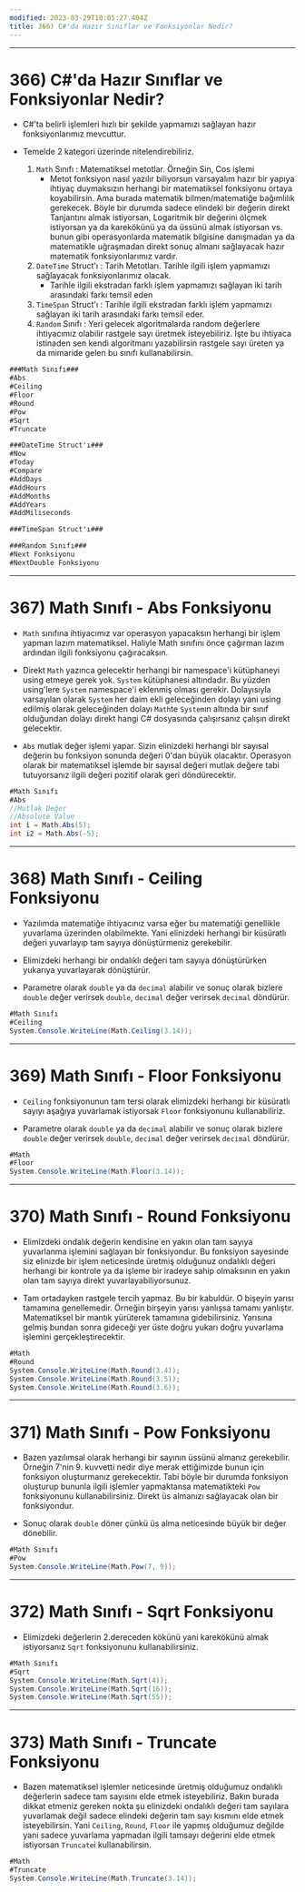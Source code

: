 ```yaml
---
modified: 2023-03-29T10:05:27.404Z
title: 366) C#'da Hazır Sınıflar ve Fonksiyonlar Nedir?
---
```


***
# 366) C#'da Hazır Sınıflar ve Fonksiyonlar Nedir?
- C#'ta belirli işlemleri hızlı bir şekilde yapmamızı sağlayan hazır fonksiyonlarımız mevcuttur.

- Temelde 2 kategori üzerinde nitelendirebiliriz.
    1. `Math` Sınıfı : Matematiksel metotlar. Örneğin Sin, Cos işlemi
        * Metot fonksiyon nasıl yazılır biliyorsun varsayalım hazır bir yapıya ihtiyaç duymaksızın herhangi bir matematiksel fonksiyonu ortaya koyabilirsin. Ama burada matematik bilmen/matematiğe bağımlılık gerekecek. Böyle bir durumda sadece elindeki bir değerin direkt Tanjantını almak istiyorsan, Logaritmik bir değerini ölçmek istiyorsan ya da karekökünü ya da üssünü almak istiyorsan vs. bunun gibi operasyonlarda matematik bilgisine danışmadan ya da matematikle uğraşmadan direkt sonuç almanı sağlayacak hazır matematik fonksiyonlarımız vardır. 
    2. `DateTime` Struct'ı : Tarih Metotları. Tarihle ilgili işlem yapmamızı sağlayacak fonksiyonlarımız olacak.
        * Tarihle ilgili ekstradan farklı işlem yapmamızı sağlayan iki tarih arasındaki farkı temsil eden 
    3. `TimeSpan` Struct'ı : Tarihle ilgili ekstradan farklı işlem yapmamızı sağlayan iki tarih arasındaki farkı temsil eder.
    4. `Random` Sınıfı : Yeri gelecek algoritmalarda random değerlere ihtiyacımız olabilir rastgele sayı üretmek isteyebiliriz. İşte bu ihtiyaca istinaden sen kendi algoritmanı yazabilirsin rastgele sayı üreten ya da mimaride gelen bu sınıfı kullanabilirsin.

```C#
###Math Sınıfı###
#Abs
#Ceiling
#Floor
#Round
#Pow
#Sqrt
#Truncate

###DateTime Struct'ı###
#Now
#Today
#Compare
#AddDays
#AddHours
#AddMonths
#AddYears
#AddMiliseconds

###TimeSpan Struct'ı###       

###Random Sınıfı###
#Next Fonksiyonu
#NextDouble Fonksiyonu
```

***
# 367) Math Sınıfı - Abs Fonksiyonu
- `Math` sınıfına ihtiyacımız var operasyon yapacaksın herhangi bir işlem yapman lazım matematiksel. Haliyle Math sınıfını önce çağırman lazım ardından ilgili fonksiyonu çağıracaksın.

- Direkt `Math` yazınca gelecektir herhangi bir namespace'i kütüphaneyi using etmeye gerek yok. `System` kütüphanesi altındadır. Bu yüzden using'lere `System` namespace'i eklenmiş olması gerekir. Dolayısıyla varsayılan olarak `System` her daim ekli geleceğinden dolayı yani using edilmiş olarak geleceğinden dolayı `Math`te `System`ın altında bir sınıf olduğundan dolayı direkt hangi C# dosyasında çalışırsanız çalışın direkt gelecektir.

- `Abs` mutlak değer işlemi yapar. Sizin elinizdeki herhangi bir sayısal değerin bu fonksiyon sonunda değeri 0'dan büyük olacaktır. Operasyon olarak bir matematiksel işlemde bir sayısal değeri mutlak değere tabi tutuyorsanız ilgili değeri pozitif olarak geri döndürecektir.

```C#
#Math Sınıfı
#Abs
//Mutlak Değer
//Absolute Value
int i = Math.Abs(5);
int i2 = Math.Abs(-5);
```

***
# 368) Math Sınıfı - Ceiling Fonksiyonu
- Yazılımda matematiğe ihtiyacınız varsa eğer bu matematiği genellikle yuvarlama üzerinden olabilmekte. Yani elinizdeki herhangi bir küsüratlı değeri yuvarlayıp tam sayıya dönüştürmeniz gerekebilir.

- Elimizdeki herhangi bir ondalıklı değeri tam sayıya dönüştürürken yukarıya yuvarlayarak dönüştürür. 

- Parametre olarak `double` ya da `decimal` alabilir ve sonuç olarak bizlere `double` değer verirsek `double`, `decimal` değer verirsek `decimal` döndürür.

```C#
#Math Sınıfı
#Ceiling
System.Console.WriteLine(Math.Ceiling(3.14));
```

***
# 369) Math Sınıfı - Floor Fonksiyonu
- `Ceiling` fonksiyonunun tam tersi olarak elimizdeki herhangi bir küsüratlı sayıyı aşağıya yuvarlamak istiyorsak `Floor` fonksiyonunu kullanabiliriz.

- Parametre olarak `double` ya da `decimal` alabilir ve sonuç olarak bizlere `double` değer verirsek `double`, `decimal` değer verirsek `decimal` döndürür.

```C#
#Math
#Floor
System.Console.WriteLine(Math.Floor(3.14));
```

***
# 370) Math Sınıfı - Round Fonksiyonu
- Elimizdeki ondalık değerin kendisine en yakın olan tam sayıya yuvarlanma işlemini sağlayan bir fonksiyondur. Bu fonksiyon sayesinde siz elinizde bir işlem neticesinde üretmiş olduğunuz ondalıklı değeri herhangi bir kontrole ya da işleme bir iradeye sahip olmaksının en yakın olan tam sayıya direkt yuvarlayabiliyorsunuz.

- Tam ortadayken rastgele tercih yapmaz. Bu bir kabuldür. O bişeyin yarısı tamamına genellemedir. Örneğin birşeyin yarısı yanlışsa tamamı yanlıştır. Matematiksel bir mantık yürüterek tamamına gidebilirsiniz. Yarısına gelmiş bundan sonra gideceği yer üste doğru yukarı doğru yuvarlama işlemini gerçekleştirecektir.

```C#
#Math
#Round
System.Console.WriteLine(Math.Round(3.4));
System.Console.WriteLine(Math.Round(3.5));
System.Console.WriteLine(Math.Round(3.6));
```

***
# 371) Math Sınıfı - Pow Fonksiyonu
- Bazen yazılımsal olarak herhangi bir sayının üssünü almanız gerekebilir. Örneğin 7'nin 9. kuvvetti nedir diye merak ettiğimizde bunun için fonksiyon oluşturmanız gerekecektir. Tabi böyle bir durumda fonksiyon oluşturup bununla ilgili işlemler yapmaktansa matematikteki `Pow` fonksiyonunu kullanabilirsiniz. Direkt üs almanızı sağlayacak olan bir fonksiyondur.

- Sonuç olarak `double` döner çünkü üs alma neticesinde büyük bir değer dönebilir.

```C#
#Math Sınıfı
#Pow
System.Console.WriteLine(Math.Pow(7, 9));
```

***
# 372) Math Sınıfı - Sqrt Fonksiyonu
- Elimizdeki değerlerin 2.dereceden kökünü yani karekökünü almak istiyorsanız `Sqrt` fonksiyonunu kullanabilirsiniz.

```C#
#Math Sınıfı
#Sqrt
System.Console.WriteLine(Math.Sqrt(4));
System.Console.WriteLine(Math.Sqrt(16));
System.Console.WriteLine(Math.Sqrt(55));
```

*** 
# 373) Math Sınıfı - Truncate Fonksiyonu
- Bazen matematiksel işlemler neticesinde üretmiş olduğumuz ondalıklı değerlerin sadece tam sayısını elde etmek isteyebiliriz. Bakın burada dikkat etmeniz gereken nokta şu elinizdeki ondalıklı değeri tam sayılara yuvarlamak değil sadece elindeki değerin tam sayı kısmını elde etmek isteyebilirsin. Yani `Ceiling`, `Round`, `Floor` ile yapmış olduğumuz değilde yani sadece yuvarlama yapmadan ilgili tamsayı değerini elde etmek istiyorsan `Truncate`i kullanabilirsin.

```C#
#Math
#Truncate
System.Console.WriteLine(Math.Truncate(3.14));
```